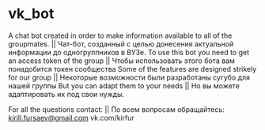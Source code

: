 # vk_bot
A chat bot created in order to make information available to all of the groupmates. || Чат-бот, созданный с целью донесения актуальной информации до одногруппников в ВУЗе.
To use this bot you need to get an access token of the group || Чтобы использовать этого бота вам понадобится токен сообщества
Some of the features are designed strikely for our group || Некоторые возможности были разработаны сугубо для нашей группы
But you can adapt them to your needs || Но вы можете адаптировать их под свои нужды.

For all the questions contact:  || По всем вопросам обращайтесь:
kirill.fursaev@gmail.com    vk.com/kirfur

